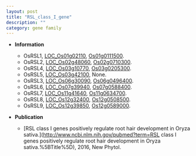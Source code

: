 ```yaml
---
layout: post
title: "RSL_class_I_gene"
description: ""
category: gene family
---
```


* **Information**  
    + OsRSL1, [LOC_Os01g02110](http://rice.uga.edu/cgi-bin/ORF_infopage.cgi?orf=LOC_Os01g02110), [Os01g0111500](https://rapdb.dna.affrc.go.jp/locus/?name=Os01g0111500).
    + OsRSL2, [LOC_Os02g48060](http://rice.uga.edu/cgi-bin/ORF_infopage.cgi?orf=LOC_Os02g48060), [Os02g0710300](https://rapdb.dna.affrc.go.jp/locus/?name=Os02g0710300).
    + OsRSL4, [LOC_Os03g10770](http://rice.uga.edu/cgi-bin/ORF_infopage.cgi?orf=LOC_Os03g10770), [Os03g0205300](https://rapdb.dna.affrc.go.jp/locus/?name=Os03g0205300).
    + OsRSL5, [LOC_Os03g42100](http://rice.uga.edu/cgi-bin/ORF_infopage.cgi?orf=LOC_Os03g42100), None.
    + OsRSL3, [LOC_Os06g30090](http://rice.uga.edu/cgi-bin/ORF_infopage.cgi?orf=LOC_Os06g30090), [Os06g0496400](https://rapdb.dna.affrc.go.jp/locus/?name=Os06g0496400).
    + OsRSL6, [LOC_Os07g39940](http://rice.uga.edu/cgi-bin/ORF_infopage.cgi?orf=LOC_Os07g39940), [Os07g0588400](https://rapdb.dna.affrc.go.jp/locus/?name=Os07g0588400).
    + OsRSL7, [LOC_Os11g41640](http://rice.uga.edu/cgi-bin/ORF_infopage.cgi?orf=LOC_Os11g41640), [Os11g0634700](https://rapdb.dna.affrc.go.jp/locus/?name=Os11g0634700).
    + OsRSL8, [LOC_Os12g32400](http://rice.uga.edu/cgi-bin/ORF_infopage.cgi?orf=LOC_Os12g32400), [Os12g0508500](https://rapdb.dna.affrc.go.jp/locus/?name=Os12g0508500).
    + OsRSL9, [LOC_Os12g39850](http://rice.uga.edu/cgi-bin/ORF_infopage.cgi?orf=LOC_Os12g39850), [Os12g0589000](https://rapdb.dna.affrc.go.jp/locus/?name=Os12g0589000).

* **Publication**  
    + [RSL class I genes positively regulate root hair development in Oryza sativa.](http://www.ncbi.nlm.nih.gov/pubmed?term=RSL class I genes positively regulate root hair development in Oryza sativa.%5BTitle%5D), 2016, New Phytol.


